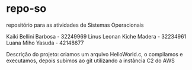 # repo-so
repositório para as atividades de Sistemas Operacionais

Kaiki Bellini Barbosa - 32249969
Linus Leonan Kiche Madera - 32234961
Luana Miho Yasuda - 42148677

Descrição do projeto: criamos um arquivo HelloWorld.c, o compilamos e executamos, depois subimos ao git utilizando a instância C2 do AWS
